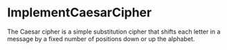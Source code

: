 # ImplementCaesarCipher
The Caesar cipher is a simple substitution cipher that shifts each letter in a message by a fixed number of positions down or up the alphabet. 
